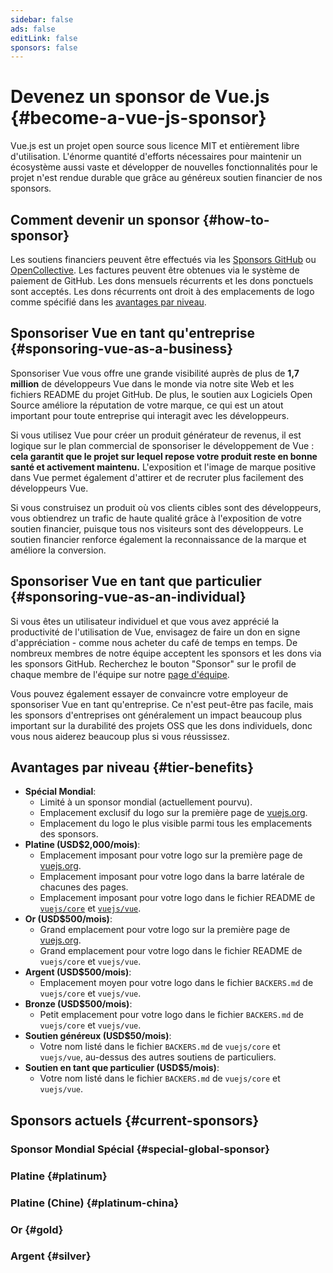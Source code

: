 ```yaml
---
sidebar: false
ads: false
editLink: false
sponsors: false
---
```


<script setup>
import SponsorsGroup from '@theme/components/SponsorsGroup.vue'
</script>

# Devenez un sponsor de Vue.js {#become-a-vue-js-sponsor}

Vue.js est un projet open source sous licence MIT et entièrement libre d'utilisation.
L'énorme quantité d'efforts nécessaires pour maintenir un écosystème aussi vaste et développer de nouvelles fonctionnalités pour le projet n'est rendue durable que grâce au généreux soutien financier de nos sponsors.

## Comment devenir un sponsor {#how-to-sponsor}

Les soutiens financiers peuvent être effectués via les [Sponsors GitHub](https://github.com/sponsors/yyx990803) ou [OpenCollective](https://opencollective.com/vuejs). Les factures peuvent être obtenues via le système de paiement de GitHub. Les dons mensuels récurrents et les dons ponctuels sont acceptés. Les dons récurrents ont droit à des emplacements de logo comme spécifié dans les [avantages par niveau](#avantages-par-niveau).

## Sponsoriser Vue en tant qu'entreprise {#sponsoring-vue-as-a-business}

Sponsoriser Vue vous offre une grande visibilité auprès de plus de **1,7 million** de développeurs Vue dans le monde via notre site Web et les fichiers README du projet GitHub. De plus, le soutien aux Logiciels Open Source améliore la réputation de votre marque, ce qui est un atout important pour toute entreprise qui interagit avec les développeurs.

Si vous utilisez Vue pour créer un produit générateur de revenus, il est logique sur le plan commercial de sponsoriser le développement de Vue : **cela garantit que le projet sur lequel repose votre produit reste en bonne santé et activement maintenu.** L'exposition et l'image de marque positive dans Vue permet également d'attirer et de recruter plus facilement des développeurs Vue.

Si vous construisez un produit où vos clients cibles sont des développeurs, vous obtiendrez un trafic de haute qualité grâce à l'exposition de votre soutien financier, puisque tous nos visiteurs sont des développeurs. Le soutien financier renforce également la reconnaissance de la marque et améliore la conversion.

## Sponsoriser Vue en tant que particulier {#sponsoring-vue-as-an-individual}

Si vous êtes un utilisateur individuel et que vous avez apprécié la productivité de l'utilisation de Vue, envisagez de faire un don en signe d'appréciation - comme nous acheter du café de temps en temps. De nombreux membres de notre équipe acceptent les sponsors et les dons via les sponsors GitHub. Recherchez le bouton "Sponsor" sur le profil de chaque membre de l'équipe sur notre [page d'équipe](/about/team).

Vous pouvez également essayer de convaincre votre employeur de sponsoriser Vue en tant qu'entreprise. Ce n'est peut-être pas facile, mais les sponsors d'entreprises ont généralement un impact beaucoup plus important sur la durabilité des projets OSS que les dons individuels, donc vous nous aiderez beaucoup plus si vous réussissez.

## Avantages par niveau {#tier-benefits}

- **Spécial Mondial**:
  - Limité à un sponsor mondial (actuellement pourvu).
  - Emplacement exclusif du logo sur la première page de [vuejs.org](/).
  - Emplacement du logo le plus visible parmi tous les emplacements des sponsors.
- **Platine (USD$2,000/mois)**:
  - Emplacement imposant pour votre logo sur la première page de [vuejs.org](/).
  - Emplacement imposant pour votre logo dans la barre latérale de chacunes des pages.
  - Emplacement imposant pour votre logo dans le fichier README de [`vuejs/core`](https://github.com/vuejs/core) et [`vuejs/vue`](https://github.com/vuejs/core).
- **Or (USD$500/mois)**:
  - Grand emplacement pour votre logo sur la première page de [vuejs.org](/).
  - Grand emplacement pour votre logo dans le fichier README de `vuejs/core` et `vuejs/vue`.
- **Argent (USD$500/mois)**:
  - Emplacement moyen pour votre logo dans le fichier `BACKERS.md` de `vuejs/core` et `vuejs/vue`.
- **Bronze (USD$500/mois)**:
  - Petit emplacement pour votre logo dans le fichier `BACKERS.md` de `vuejs/core` et `vuejs/vue`.
- **Soutien généreux (USD$50/mois)**:
  - Votre nom listé dans le fichier `BACKERS.md` de `vuejs/core` et `vuejs/vue`, au-dessus des autres soutiens de particuliers.
- **Soutien en tant que particulier (USD$5/mois)**:
  - Votre nom listé dans le fichier `BACKERS.md` de `vuejs/core` et `vuejs/vue`.

## Sponsors actuels {#current-sponsors}

### Sponsor Mondial Spécial {#special-global-sponsor}

<SponsorsGroup tier="special" placement="page" />

### Platine {#platinum}

<SponsorsGroup tier="platinum" placement="page" />

### Platine (Chine) {#platinum-china}

<SponsorsGroup tier="platinum_china" placement="page" />

### Or {#gold}

<SponsorsGroup tier="gold" placement="page" />

### Argent {#silver}

<SponsorsGroup tier="silver" placement="page" />
